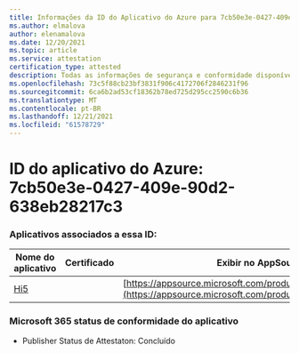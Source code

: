 ```yaml
---
title: Informações da ID do Aplicativo do Azure para 7cb50e3e-0427-409e-90d2-638eb28217c3
ms.author: elmalova
author: elenamalova
ms.date: 12/20/2021
ms.topic: article
ms.service: attestation
certification_type: attested
description: Todas as informações de segurança e conformidade disponíveis para o 7cb50e3e-0427-409e-90d2-638eb28217c3.
ms.openlocfilehash: 73c5f88cb23bf3831f906c4172706f2846231f96
ms.sourcegitcommit: 6ca6b2ad53cf18362b78ed725d295cc2590c6b36
ms.translationtype: MT
ms.contentlocale: pt-BR
ms.lasthandoff: 12/21/2021
ms.locfileid: "61578729"
---
```

# <a name="azure-app-id-7cb50e3e-0427-409e-90d2-638eb28217c3"></a>ID do aplicativo do Azure: 7cb50e3e-0427-409e-90d2-638eb28217c3


### <a name="apps-associated-with-this-id"></a>Aplicativos associados a essa ID:
| **Nome do aplicativo** | **Certificado** | **Exibir no AppSource** |
|--------------|---------------|-----------------------|
| [Hi5](https://docs.microsoft.com/microsoft-365-app-certification/forward/WA200001610) |  | [https://appsource.microsoft.com/product/office/WA200001610](https://appsource.microsoft.com/product/office/WA200001610) |

### <a name="microsoft-365-app-compliance-status"></a>Microsoft 365 status de conformidade do aplicativo
- Publisher Status de Attestaton: Concluído
